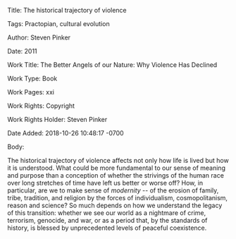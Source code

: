 Title:  The historical trajectory of violence

Tags:   Practopian, cultural evolution

Author: Steven Pinker

Date:   2011

Work Title: The Better Angels of our Nature: Why Violence Has Declined

Work Type: Book

Work Pages: xxi

Work Rights: Copyright

Work Rights Holder: Steven Pinker

Date Added: 2018-10-26 10:48:17 -0700

Body: 

The historical trajectory of violence affects not only how life is lived but how it is understood. What could be more fundamental to our sense of meaning and purpose than a conception of whether the strivings of the human race over long stretches of time have left us better or worse off? How, in particular, are we to make sense of *modernity* -- of the erosion of family, tribe, tradition, and religion by the forces of individualism, cosmopolitanism, reason and science? So much depends on how we understand the legacy of this transition: whether we see our world as a nightmare of crime, terrorism, genocide, and war, or as a period that, by the standards of history, is blessed by unprecedented levels of peaceful coexistence. 

